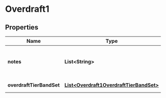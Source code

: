 
# Overdraft1

## Properties
Name | Type | Description | Notes
------------ | ------------- | ------------- | -------------
**notes** | **List&lt;String&gt;** | Associated Notes about the overdraft rates |  [optional]
**overdraftTierBandSet** | [**List&lt;Overdraft1OverdraftTierBandSet&gt;**](Overdraft1OverdraftTierBandSet.md) | Tier band set details | 



